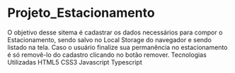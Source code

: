 # Projeto_Estacionamento
O objetivo desse sitema é cadastrar os dados necessários para compor o Estacionamento, sendo salvo no Local Storage do navegador e sendo listado na tela. Caso o usuário finalize sua permanência no estacionamento é só removê-lo do cadastro clicando no botão remover.
Tecnologias Utilizadas
HTML5
CSS3
Javascript
Typescript

